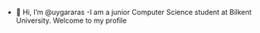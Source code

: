 - 👋 Hi, I’m @uygararas
-I am a junior Computer Science student at Bilkent University.
Welcome to my profile
